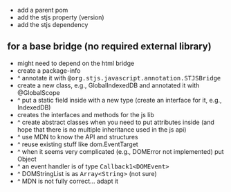 

* add a parent pom
* add the stjs property (version)
* add the stjs dependency

## for a base bridge (no required external library)

* might need to depend on the html bridge
* create a package-info
* ^ annotate it with <tt>@org.stjs.javascript.annotation.STJSBridge</tt>
* create a new class, e.g., GlobalIndexedDB and annotated it with @GlobalScope
* ^ put a static field inside with a new type (create an interface for it, e.g., IndexedDB)
* creates the interfaces and methods for the js lib
* ^ create abstract classes when you need to put attributes inside (and hope that there is no multiple inheritance used in the js api)
* ^ use MDN to know the API and structures
* ^ reuse existing stuff like dom.EventTarget
* ^ when it seems very complicated (e.g., DOMError not implemented) put Object
* ^ an event handler is of type <tt>Callback1&lt;DOMEvent></tt>
* ^ DOMStringList is as <tt>Array&lt;String></tt> (not sure)
* ^ MDN is not fully correct... adapt it
